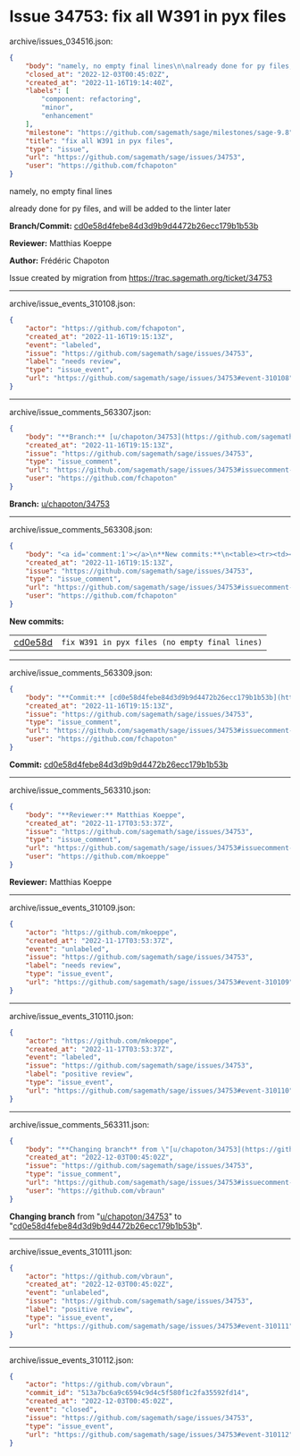 # Issue 34753: fix all W391 in pyx files

archive/issues_034516.json:
```json
{
    "body": "namely, no empty final lines\n\nalready done for py files, and will be added to the linter later\n\n**Branch/Commit:** [cd0e58d4febe84d3d9b9d4472b26ecc179b1b53b](https://github.com/sagemath/sagetrac-mirror/commit/cd0e58d4febe84d3d9b9d4472b26ecc179b1b53b)\n\n**Reviewer:** Matthias Koeppe\n\n**Author:** Fr\u00e9d\u00e9ric Chapoton\n\nIssue created by migration from https://trac.sagemath.org/ticket/34753\n\n",
    "closed_at": "2022-12-03T00:45:02Z",
    "created_at": "2022-11-16T19:14:40Z",
    "labels": [
        "component: refactoring",
        "minor",
        "enhancement"
    ],
    "milestone": "https://github.com/sagemath/sage/milestones/sage-9.8",
    "title": "fix all W391 in pyx files",
    "type": "issue",
    "url": "https://github.com/sagemath/sage/issues/34753",
    "user": "https://github.com/fchapoton"
}
```
namely, no empty final lines

already done for py files, and will be added to the linter later

**Branch/Commit:** [cd0e58d4febe84d3d9b9d4472b26ecc179b1b53b](https://github.com/sagemath/sagetrac-mirror/commit/cd0e58d4febe84d3d9b9d4472b26ecc179b1b53b)

**Reviewer:** Matthias Koeppe

**Author:** Frédéric Chapoton

Issue created by migration from https://trac.sagemath.org/ticket/34753





---

archive/issue_events_310108.json:
```json
{
    "actor": "https://github.com/fchapoton",
    "created_at": "2022-11-16T19:15:13Z",
    "event": "labeled",
    "issue": "https://github.com/sagemath/sage/issues/34753",
    "label": "needs review",
    "type": "issue_event",
    "url": "https://github.com/sagemath/sage/issues/34753#event-310108"
}
```



---

archive/issue_comments_563307.json:
```json
{
    "body": "**Branch:** [u/chapoton/34753](https://github.com/sagemath/sagetrac-mirror/tree/u/chapoton/34753)",
    "created_at": "2022-11-16T19:15:13Z",
    "issue": "https://github.com/sagemath/sage/issues/34753",
    "type": "issue_comment",
    "url": "https://github.com/sagemath/sage/issues/34753#issuecomment-563307",
    "user": "https://github.com/fchapoton"
}
```

**Branch:** [u/chapoton/34753](https://github.com/sagemath/sagetrac-mirror/tree/u/chapoton/34753)



---

archive/issue_comments_563308.json:
```json
{
    "body": "<a id='comment:1'></a>\n**New commits:**\n<table><tr><td><a href=\"https://github.com/sagemath/sagetrac-mirror/commit/cd0e58d4febe84d3d9b9d4472b26ecc179b1b53b\">cd0e58d</a></td><td><code>fix W391 in pyx files (no empty final lines)</code></td></tr></table>\n",
    "created_at": "2022-11-16T19:15:13Z",
    "issue": "https://github.com/sagemath/sage/issues/34753",
    "type": "issue_comment",
    "url": "https://github.com/sagemath/sage/issues/34753#issuecomment-563308",
    "user": "https://github.com/fchapoton"
}
```

<a id='comment:1'></a>
**New commits:**
<table><tr><td><a href="https://github.com/sagemath/sagetrac-mirror/commit/cd0e58d4febe84d3d9b9d4472b26ecc179b1b53b">cd0e58d</a></td><td><code>fix W391 in pyx files (no empty final lines)</code></td></tr></table>




---

archive/issue_comments_563309.json:
```json
{
    "body": "**Commit:** [cd0e58d4febe84d3d9b9d4472b26ecc179b1b53b](https://github.com/sagemath/sagetrac-mirror/commit/cd0e58d4febe84d3d9b9d4472b26ecc179b1b53b)",
    "created_at": "2022-11-16T19:15:13Z",
    "issue": "https://github.com/sagemath/sage/issues/34753",
    "type": "issue_comment",
    "url": "https://github.com/sagemath/sage/issues/34753#issuecomment-563309",
    "user": "https://github.com/fchapoton"
}
```

**Commit:** [cd0e58d4febe84d3d9b9d4472b26ecc179b1b53b](https://github.com/sagemath/sagetrac-mirror/commit/cd0e58d4febe84d3d9b9d4472b26ecc179b1b53b)



---

archive/issue_comments_563310.json:
```json
{
    "body": "**Reviewer:** Matthias Koeppe",
    "created_at": "2022-11-17T03:53:37Z",
    "issue": "https://github.com/sagemath/sage/issues/34753",
    "type": "issue_comment",
    "url": "https://github.com/sagemath/sage/issues/34753#issuecomment-563310",
    "user": "https://github.com/mkoeppe"
}
```

**Reviewer:** Matthias Koeppe



---

archive/issue_events_310109.json:
```json
{
    "actor": "https://github.com/mkoeppe",
    "created_at": "2022-11-17T03:53:37Z",
    "event": "unlabeled",
    "issue": "https://github.com/sagemath/sage/issues/34753",
    "label": "needs review",
    "type": "issue_event",
    "url": "https://github.com/sagemath/sage/issues/34753#event-310109"
}
```



---

archive/issue_events_310110.json:
```json
{
    "actor": "https://github.com/mkoeppe",
    "created_at": "2022-11-17T03:53:37Z",
    "event": "labeled",
    "issue": "https://github.com/sagemath/sage/issues/34753",
    "label": "positive review",
    "type": "issue_event",
    "url": "https://github.com/sagemath/sage/issues/34753#event-310110"
}
```



---

archive/issue_comments_563311.json:
```json
{
    "body": "**Changing branch** from \"[u/chapoton/34753](https://github.com/sagemath/sagetrac-mirror/tree/u/chapoton/34753)\" to \"[cd0e58d4febe84d3d9b9d4472b26ecc179b1b53b](https://github.com/sagemath/sagetrac-mirror/commit/cd0e58d4febe84d3d9b9d4472b26ecc179b1b53b)\".",
    "created_at": "2022-12-03T00:45:02Z",
    "issue": "https://github.com/sagemath/sage/issues/34753",
    "type": "issue_comment",
    "url": "https://github.com/sagemath/sage/issues/34753#issuecomment-563311",
    "user": "https://github.com/vbraun"
}
```

**Changing branch** from "[u/chapoton/34753](https://github.com/sagemath/sagetrac-mirror/tree/u/chapoton/34753)" to "[cd0e58d4febe84d3d9b9d4472b26ecc179b1b53b](https://github.com/sagemath/sagetrac-mirror/commit/cd0e58d4febe84d3d9b9d4472b26ecc179b1b53b)".



---

archive/issue_events_310111.json:
```json
{
    "actor": "https://github.com/vbraun",
    "created_at": "2022-12-03T00:45:02Z",
    "event": "unlabeled",
    "issue": "https://github.com/sagemath/sage/issues/34753",
    "label": "positive review",
    "type": "issue_event",
    "url": "https://github.com/sagemath/sage/issues/34753#event-310111"
}
```



---

archive/issue_events_310112.json:
```json
{
    "actor": "https://github.com/vbraun",
    "commit_id": "513a7bc6a9c6594c9d4c5f580f1c2fa35592fd14",
    "created_at": "2022-12-03T00:45:02Z",
    "event": "closed",
    "issue": "https://github.com/sagemath/sage/issues/34753",
    "type": "issue_event",
    "url": "https://github.com/sagemath/sage/issues/34753#event-310112"
}
```
